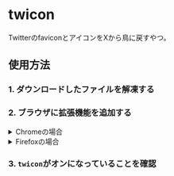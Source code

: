 # twicon
TwitterのfaviconとアイコンをXから鳥に戻すやつ。

## 使用方法

### 1. ダウンロードしたファイルを解凍する

### 2. ブラウザに拡張機能を追加する


<details>
<summary>Chromeの場合</summary>

2. 1. アドレスバーに`chrome://extensions/`を入力して移動してください。
   ```
   chrome://extensions/
   ```
2. 2. デベロッパーモードをオンにし、`パッケージ化されていない拡張機能を読み込む`をクリック
2. 3. 展開したフォルダを選択

</details>

<details>
<summary>Firefoxの場合</summary>

2. 1. アドレスバーに`about:debugging#/runtime/this-firefox`を入力して移動してください。
   ```
   about:debugging#/runtime/this-firefox
   ```
2. 2. `一時的な拡張機能`を展開し、`一時的なアドオンを読み込む`をクリック

</details>

### 3. `twicon`がオンになっていることを確認
